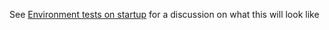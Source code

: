 <!--title:Environment Tests-->

See [Environment tests on startup](https://github.com/JasperFx/jasper/issues/154) for a discussion on what
this will look like
